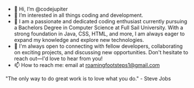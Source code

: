 - 👋 Hi, I’m @codejupiter
- 👀 I’m interested in all things coding and development.
- 🌱 I am a passionate and dedicated coding enthusiast currently pursuing a Bachelors Degree in Computer Science at Full Sail University. With a strong foundation in Java, CSS, HTML, and more, I am always eager to expand my knowledge and explore new technologies.
- 💞️ I'm always open to connecting with fellow developers, collaborating on exciting projects, and discussing new opportunities. Don't hesitate to reach out—I'd love to hear from you!
- 📫 How to reach me: email at roamingfootsteps1@gmail.com

"The only way to do great work is to love what you do." - Steve Jobs
